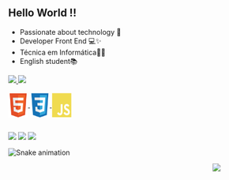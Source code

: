 ##                                                     Hello World !! 
 
 *  Passionate about technology 💜
 *  Developer Front End 💻✨ 
 *  Técnica em Informática👩‍🔧  
 *  English student📚
 
 <div>
  <a href="https://github.com/natfirmino">
  <img height="180em" src="https://github-readme-stats.vercel.app/api?username=natfirmino&show_icons=true&theme=&include_all_commits=true&count_private=true"/>
  <img  height="180em" src="https://github-readme-stats.vercel.app/api/top-langs/?username=Natfirmino&layout=compact&langs_count=7&theme="/>
</div>
<div style="display: inline_block"><br>
  <img align="center" alt="Nat-HTML" height="50" width="40" src="https://raw.githubusercontent.com/devicons/devicon/master/icons/html5/html5-original.svg">
  <img align="center" alt="Nat-CSS" height="50" width="40" src="https://raw.githubusercontent.com/devicons/devicon/master/icons/css3/css3-original.svg">
  <img align="center" alt="Nat-Js" height="50" width="40" src="https://raw.githubusercontent.com/devicons/devicon/master/icons/javascript/javascript-plain.svg">
  
</div>
 
  
  ##
<div> 
  <a href="https://instagram.com/natalinefirmino_" target="_blank"><img src="https://img.shields.io/badge/-Instagram-%23E4405F?style=for-the-badge&logo=instagram&logoColor=white" target="_blank"></a> 
  <a href="https:///www.linkedin.com/in/nataline-firmino-0b82b3209/" target="_blank"><img src="https://img.shields.io/badge/-LinkedIn-%230077B5?style=for-the-badge&logo=linkedin&logoColor=white" target="_blank"></a> 
    <a href = "mailto:nataliefirmino@gmail.com"><img src="https://img.shields.io/badge/-Gmail-%23333?style=for-the-badge&logo=gmail&logoColor=white" target="_blank"></a>
 </div>
 
  ![Snake animation](https://github.com/natfirmino/TesteNat/blob/output/github-contribution-grid-snake.svg)
 
   <img align="right" src="https://c.tenor.com/5anpI8D1pgYAAAAM/league-of-legends-lol.gif" width="90px"/>
 

 
 














